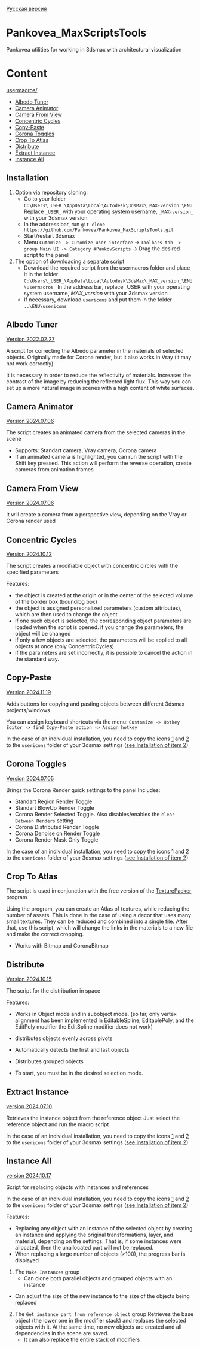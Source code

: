 [Русская версия](README.md)
# Pankovea_MaxScriptsTools
Pankovea utilities for working in 3dsmax with architectural visualization

# Content
[usermacros/](usermacros/)
- [Albedo Tuner](#albedo-tuner) 
- [Camera Animator](#camera-animator)
- [Camera From View](#camera-from-view)
- [Concentric Cycles](#concentric-cycles)
- [Copy-Paste](#copy-paste)
- [Corona Toggles](#corona-toggles)
- [Crop To Atlas](#crop-to-atlas)
- [Distribute](#distribute)
- [Extract Instance](#extract-instance)
- [Instance All](#instance-all)

## Installation
1. Option via repository cloning:
    - Go to your folder `C:\Users\_USER_\AppData\Local\Autodesk\3dsMax\_MAX-version_\ENU ` Replace `_USER_` with your operating system username, `_MAX-version_` with your 3dsmax version
    - In the address bar, run `git clone https://github.com/Pankovea/Pankovea_MaxScriptsTools.git `
    - Start/restart 3dsmax
    - Menu `Cutomize -> Cutomize user interface` -> `Toolbars tab -> group Main UI -> Category #PankovScripts` -> Drag the desired script to the panel 
2. The option of downloading a separate script
    - Download the required script from the usermacros folder and place it in the folder `C:\Users\_USER_\AppData\Local\Autodesk\3dsMax\_MAX_version_\ENU\usermacros ` In the address bar, replace _USER with your operating system username, _MAX_version_ with your 3dsmax version <a name="#individual-icons-install"></a>
    - If necessary, download `usericons` and put them in the folder `..\ENU\usericons`


## Albedo Tuner
[Version 2022.02.27](usermacros/%23PankovScripts-Albedo%20Tuner.mcr)

A script for correcting the Albedo parameter in the materials of selected objects. Originally made for Corona render, but it also works in Vray (it may not work correctly)

It is necessary in order to reduce the reflectivity of materials. Increases the contrast of the image by reducing the reflected light flux. This way you can set up a more natural image in scenes with a high content of white surfaces.


## Camera Animator
[Version 2024.07.06](usermacros/%23PankovScripts-CameraAnimator.mcr)

The script creates an animated camera from the selected cameras in the scene

* Supports: Standart camera, Vray camera, Corona camera
* If an animated camera is highlighted, you can run the script with the Shift key pressed. This action will perform the reverse operation, create cameras from animation frames


## Camera From View
[Version 2024.07.06](usermacros/%23PankovScripts-CameraFromView.mcr)

It will create a camera from a perspective view, depending on the Vray or Corona render used


## Concentric Cycles
[Version 2024.10.12](usermacros/%23PankovScripts-ConcentricCircles.mcr)

The script creates a modifiable object with concentric circles with the specified parameters

Features:
* the object is created at the origin or in the center of the selected volume of the border box (boundibg box)
* the object is assigned personalized parameters (custom attributes), which are then used to change the object
* if one such object is selected, the corresponding object parameters are loaded when the script is opened. if you change the parameters, the object will be changed
* if only a few objects are selected, the parameters will be applied to all objects at once (only ConcentricCycles)
* if the parameters are set incorrectly, it is possible to cancel the action in the standard way.


## Copy-Paste
[Version 2024.11.19](usermacros/%23PankovScripts-CopyPaste.mcr)

Adds buttons for copying and pasting objects between different 3dsmax projects/windows

You can assign keyboard shortcuts via the menu: `Customize -> Hotkey Editor -> find Copy-Paste action -> Assign hotkey`

In the case of an individual installation, you need to copy the icons [1](usericons/pankov_CopyPaste_24i.bmp) and [2](usericons/pankov_CopyPaste_16i.bmp) to the `usericons` folder of your 3dsmax settings ([see Installation of item 2](#installation))

## Corona Toggles
[Version 2024.07.05](usermacros/%23PankovScripts-CoronaToggles.mcr)

Brings the Corona Render quick settings to the panel
Includes:
* Standart Region Render Toggle
* Standart BlowUp Render Toggle
* Corona Render Selected Toggle. Also disables/enables the `clear Between Renders` setting
* Corona Distributed Render Toggle
* Corona Denoise on Render Toggle
* Corona Render Mask Only Toggle

In the case of an individual installation, you need to copy the icons [1](usericons/PankovScripts_24i.bmp) and [2](usericons/PankovScripts_16i.bmp) to the `usericons` folder of your 3dsmax settings ([see Installation of item 2](#installation))


## Crop To Atlas
The script is used in conjunction with the free version of the [TexturePacker](https://www.codeandweb.com/texturepacker) program

Using the program, you can create an Atlas of textures, while reducing the number of assets. This is done in the case of using a decor that uses many small textures. They can be reduced and combined into a single file. After that, use this script, which will change the links in the materials to a new file and make the correct cropping.

* Works with Bitmap and CoronaBitmap 


## Distribute
[Version 2024.10.15](usermacros/%23PankovScripts-Distribute.mcr)

The script for the distribution in space

Features:
* Works in Object mode and in subobject mode. 
(so far, only vertex alignment has been implemented in EditableSpline, EditaplePoly, and the EditPoly modifier the EditSpline
modifier does not work)

* distributes objects evenly across pivots
* Automatically detects the first and last objects
* Distributes grouped objects
* To start, you must be in the desired selection mode.


## Extract Instance
[version 2024.07.10](usermacros/%23PankovScripts-ExtractInstance.mcr)

Retrieves the instance object from the reference object
Just select the reference object and run the macro script

In the case of an individual installation, you need to copy the icons [1](usericons/pankov_instancseAll_24i.bmp) and [2](usericons/pankov_instancseAll_16i.bmp) to the `usericons` folder of your 3dsmax settings ([see Installation of item 2](#installation))


## Instance All
[version 2024.10.17](usermacros/%23PankovScripts-InstanceAll.mcr)

Script for replacing objects with instances and references

In the case of an individual installation, you need to copy the icons [1](usericons/pankov_instancseAll_24i.bmp) and [2](usericons/pankov_instancseAll_16i.bmp) to the `usericons` folder of your 3dsmax settings ([see Installation of item 2](#installation))

Features:
* Replacing any object with an instance of the selected object
by creating an instance and applying the original transformations, layer, and material, depending on the settings.
That is, if some instances were allocated, then the unallocated part will not be replaced.
* When replacing a large number of objects (>100), the progress bar is displayed

1. The `Make Instances` group
    * Can clone both parallel objects and grouped objects with an instance
* Can adjust the size of the new instance to the size of the objects being replaced

2. The `Get instance part from reference object` group
Retrieves the base object (the lower one in the modifier stack) and replaces the selected objects with it.
At the same time, no new objects are created and all dependencies in the scene are saved.
    * It can also replace the entire stack of modifiers